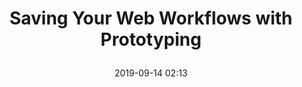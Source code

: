 ---
layout: webmention-like
title: >
  Saving Your Web Workflows with Prototyping
target: https://matthiasott.com/articles/saving-your-web-workflows-with-prototyping
date: 2019-09-14 02:13
tags: [webmentions]
generator: app.getpocket.com
hidden: true
---